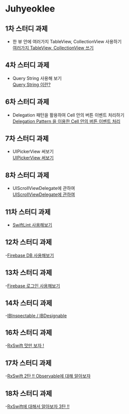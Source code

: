 # Juhyeoklee

## 1차 스터디 과제

- 한 뷰 안에 여러가지 TableView, CollectionView 사용하기  
  [여러가지 TableView, CollectionView 쓰기](https://juhyeoklee.github.io/ios/ios-post04/)

## 4차 스터디 과제

- Query String 사용해 보기  
  [Query String 이란?](https://juhyeoklee.github.io/ios/ios-post05/)

## 6차 스터디 과제
- Delegation 패턴을 활용하여 Cell 안의 버튼 이벤트 처리하기  
  [Delegation Pattern 을 이용한 Cell 안의 버튼 이벤트 처리](https://juhyeoklee.github.io/ios/ios-post06/)

## 7차 스터디 과제
- UIPickerView 써보기  
[UIPickerView 써보기](https://juhyeoklee.github.io/ios/ios-post07/)

## 8차 스터디 과제
- UIScrollViewDelegate에 관하여  
[UIScrollViewDelegate에 관하여](https://github.com/iOS-SOPT-iNNovation/Juhyeoklee/blob/master/8%EC%B0%A8%20%EC%8A%A4%ED%84%B0%EB%94%94%20%EA%B3%BC%EC%A0%9C.md)

## 11차 스터디 과제
- [SwiftLint 사용해보기](https://hereismyblog.tistory.com/2)

## 12차 스터디 과제  
-[Firebase DB 사용해보기](https://hereismyblog.tistory.com/3)

## 13차 스터디 과제
-[Firebase 로그인 사용해보기](https://hereismyblog.tistory.com/manage/posts)

## 14차 스터디 과제
-[IBInspectable / IBDesignable](https://hereismyblog.tistory.com/5)

## 16차 스터디 과제
-[RxSwift 맛만 보자 !](https://hereismyblog.tistory.com/6)

## 17차 스터디 과제  
-[RxSwift 2탄 !! Observable에 대해 알아보쟈](https://hereismyblog.tistory.com/7)


## 18차 스터디 과제
-[RxSwift에 대해서 알아보자 3탄 !!](https://hereismyblog.tistory.com/8)
